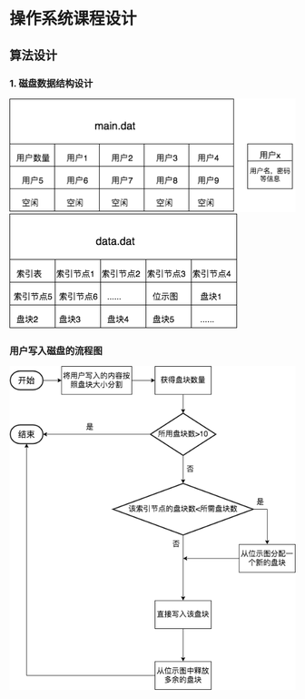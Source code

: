 # 操作系统课程设计

## 算法设计

### 1. 磁盘数据结构设计
![用户信息](images/mainDat.png)
![索引和磁盘块信息](images/dataDat.png)

### 用户写入磁盘的流程图
![流程图](images/InodeToBlock.png)

